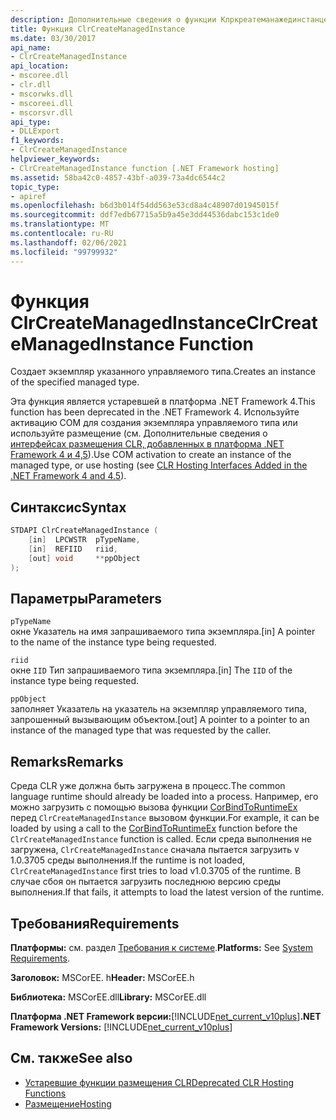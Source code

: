 ```yaml
---
description: Дополнительные сведения о функции Клркреатеманажединстанце
title: Функция ClrCreateManagedInstance
ms.date: 03/30/2017
api_name:
- ClrCreateManagedInstance
api_location:
- mscoree.dll
- clr.dll
- mscorwks.dll
- mscoreei.dll
- mscorsvr.dll
api_type:
- DLLExport
f1_keywords:
- ClrCreateManagedInstance
helpviewer_keywords:
- ClrCreateManagedInstance function [.NET Framework hosting]
ms.assetid: 58ba42c0-4857-43bf-a039-73a4dc6544c2
topic_type:
- apiref
ms.openlocfilehash: b6d3b014f54dd563e53cd8a4c48907d01945015f
ms.sourcegitcommit: ddf7edb67715a5b9a45e3dd44536dabc153c1de0
ms.translationtype: MT
ms.contentlocale: ru-RU
ms.lasthandoff: 02/06/2021
ms.locfileid: "99799932"
---
```

# <a name="clrcreatemanagedinstance-function"></a><span data-ttu-id="10001-103">Функция ClrCreateManagedInstance</span><span class="sxs-lookup"><span data-stu-id="10001-103">ClrCreateManagedInstance Function</span></span>

<span data-ttu-id="10001-104">Создает экземпляр указанного управляемого типа.</span><span class="sxs-lookup"><span data-stu-id="10001-104">Creates an instance of the specified managed type.</span></span>  
  
 <span data-ttu-id="10001-105">Эта функция является устаревшей в платформа .NET Framework 4.</span><span class="sxs-lookup"><span data-stu-id="10001-105">This function has been deprecated in the .NET Framework 4.</span></span> <span data-ttu-id="10001-106">Используйте активацию COM для создания экземпляра управляемого типа или используйте размещение (см. Дополнительные сведения о [интерфейсах размещения CLR, добавленных в платформа .NET Framework 4 и 4,5](clr-hosting-interfaces-added-in-the-net-framework-4-and-4-5.md)).</span><span class="sxs-lookup"><span data-stu-id="10001-106">Use COM activation to create an instance of the managed type, or use hosting (see [CLR Hosting Interfaces Added in the .NET Framework 4 and 4.5](clr-hosting-interfaces-added-in-the-net-framework-4-and-4-5.md)).</span></span>  
  
## <a name="syntax"></a><span data-ttu-id="10001-107">Синтаксис</span><span class="sxs-lookup"><span data-stu-id="10001-107">Syntax</span></span>  
  
```cpp  
STDAPI ClrCreateManagedInstance (  
    [in]  LPCWSTR  pTypeName,
    [in]  REFIID   riid,
    [out] void     **ppObject  
);  
```  
  
## <a name="parameters"></a><span data-ttu-id="10001-108">Параметры</span><span class="sxs-lookup"><span data-stu-id="10001-108">Parameters</span></span>  

 `pTypeName`  
 <span data-ttu-id="10001-109">окне Указатель на имя запрашиваемого типа экземпляра.</span><span class="sxs-lookup"><span data-stu-id="10001-109">[in] A pointer to the name of the instance type being requested.</span></span>  
  
 `riid`  
 <span data-ttu-id="10001-110">окне `IID` Тип запрашиваемого типа экземпляра.</span><span class="sxs-lookup"><span data-stu-id="10001-110">[in] The `IID` of the instance type being requested.</span></span>  
  
 `ppObject`  
 <span data-ttu-id="10001-111">заполняет Указатель на указатель на экземпляр управляемого типа, запрошенный вызывающим объектом.</span><span class="sxs-lookup"><span data-stu-id="10001-111">[out] A pointer to a pointer to an instance of the managed type that was requested by the caller.</span></span>  
  
## <a name="remarks"></a><span data-ttu-id="10001-112">Remarks</span><span class="sxs-lookup"><span data-stu-id="10001-112">Remarks</span></span>  

 <span data-ttu-id="10001-113">Среда CLR уже должна быть загружена в процесс.</span><span class="sxs-lookup"><span data-stu-id="10001-113">The common language runtime should already be loaded into a process.</span></span> <span data-ttu-id="10001-114">Например, его можно загрузить с помощью вызова функции [CorBindToRuntimeEx](corbindtoruntimeex-function.md) перед `ClrCreateManagedInstance` вызовом функции.</span><span class="sxs-lookup"><span data-stu-id="10001-114">For example, it can be loaded by using a call to the [CorBindToRuntimeEx](corbindtoruntimeex-function.md) function before the `ClrCreateManagedInstance` function is called.</span></span> <span data-ttu-id="10001-115">Если среда выполнения не загружена, `ClrCreateManagedInstance` сначала пытается загрузить v 1.0.3705 среды выполнения.</span><span class="sxs-lookup"><span data-stu-id="10001-115">If the runtime is not loaded, `ClrCreateManagedInstance` first tries to load v1.0.3705 of the runtime.</span></span> <span data-ttu-id="10001-116">В случае сбоя он пытается загрузить последнюю версию среды выполнения.</span><span class="sxs-lookup"><span data-stu-id="10001-116">If that fails, it attempts to load the latest version of the runtime.</span></span>  
  
## <a name="requirements"></a><span data-ttu-id="10001-117">Требования</span><span class="sxs-lookup"><span data-stu-id="10001-117">Requirements</span></span>  

 <span data-ttu-id="10001-118">**Платформы:** см. раздел [Требования к системе](../../get-started/system-requirements.md).</span><span class="sxs-lookup"><span data-stu-id="10001-118">**Platforms:** See [System Requirements](../../get-started/system-requirements.md).</span></span>  
  
 <span data-ttu-id="10001-119">**Заголовок:** MSCorEE. h</span><span class="sxs-lookup"><span data-stu-id="10001-119">**Header:** MSCorEE.h</span></span>  
  
 <span data-ttu-id="10001-120">**Библиотека:** MSCorEE.dll</span><span class="sxs-lookup"><span data-stu-id="10001-120">**Library:** MSCorEE.dll</span></span>  
  
 <span data-ttu-id="10001-121">**Платформа .NET Framework версии:**[!INCLUDE[net_current_v10plus](../../../../includes/net-current-v10plus-md.md)]</span><span class="sxs-lookup"><span data-stu-id="10001-121">**.NET Framework Versions:** [!INCLUDE[net_current_v10plus](../../../../includes/net-current-v10plus-md.md)]</span></span>  
  
## <a name="see-also"></a><span data-ttu-id="10001-122">См. также</span><span class="sxs-lookup"><span data-stu-id="10001-122">See also</span></span>

- [<span data-ttu-id="10001-123">Устаревшие функции размещения CLR</span><span class="sxs-lookup"><span data-stu-id="10001-123">Deprecated CLR Hosting Functions</span></span>](deprecated-clr-hosting-functions.md)
- [<span data-ttu-id="10001-124">Размещение</span><span class="sxs-lookup"><span data-stu-id="10001-124">Hosting</span></span>](index.md)
